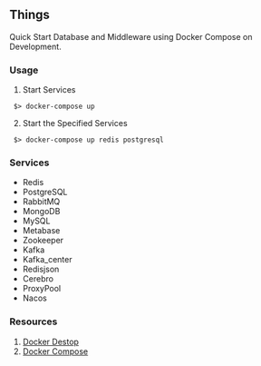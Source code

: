 ## Things

Quick Start Database and Middleware using Docker Compose on Development.

### Usage

1. Start Services

```shell
 $> docker-compose up
```

2. Start the Specified Services

```shell
 $> docker-compose up redis postgresql
```

### Services

- Redis
- PostgreSQL
- RabbitMQ
- MongoDB
- MySQL
- Metabase
- Zookeeper
- Kafka
- Kafka_center
- Redisjson
- Cerebro
- ProxyPool
- Nacos

### Resources

1. [Docker Destop](https://docs.docker.com/desktop/)
2. [Docker Compose](https://docs.docker.com/compose/)
